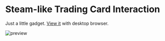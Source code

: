 # Steam-like Trading Card Interaction

Just a little gadget. [View it](https://steam-like-card-curation.vercel.app/) with desktop browser.

![preview](preview.gif)